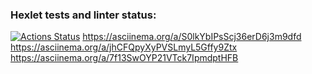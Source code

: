 ### Hexlet tests and linter status:
[![Actions Status](https://github.com/AndreyMyurzep/java-project-71/actions/workflows/hexlet-check.yml/badge.svg)](https://github.com/AndreyMyurzep/java-project-71/actions)
https://asciinema.org/a/S0lkYbIPsScj36erD6j3m9dfd
https://asciinema.org/a/jhCFQpyXyPVSLmyL5Gffy9Ztx
https://asciinema.org/a/7f13SwOYP21VTck7IpmdptHFB
